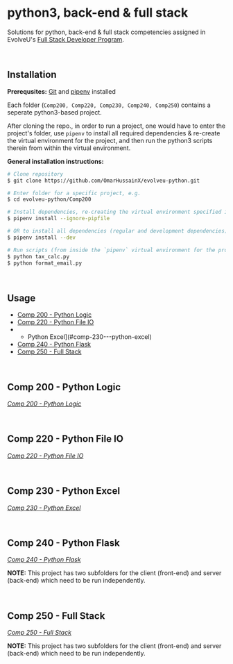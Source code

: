 #  python3, back-end & full stack
Solutions for python, back-end & full stack competencies assigned in EvolveU's [Full Stack Developer Program](https://www.evolveu.ca/program).


&nbsp;
&nbsp;


## Installation

__Prerequsites:__ [Git](https://git-scm.com) and [pipenv](https://github.com/pypa/pipenv) installed

Each folder (`Comp200, Comp220, Comp230, Comp240, Comp250`) contains a seperate python3-based project.

After cloning the repo., in order to run a project, one would have to enter the project's folder, use `pipenv` to install all required dependencies & re-create the virtual environment for the project, and then run the python3 scripts therein from within the virtual environment.

__General installation instructions:__
```bash
# Clone repository
$ git clone https://github.com/OmarHussainX/evolveu-python.git

# Enter folder for a specific project, e.g.
$ cd evolveu-python/Comp200

# Install dependencies, re-creating the virtual environment specified in `pipfile.lock`
$ pipenv install --ignore-pipfile

# OR to install all dependencies (regular and development dependencies)
$ pipenv install --dev

# Run scripts (from inside the `pipenv` virtual environment for the project)
$ python tax_calc.py
$ python format_email.py
```


&nbsp;
&nbsp;


## Usage

* [Comp 200 - Python Logic](#comp-200---python-logic)
* [Comp 220 - Python File IO](#comp-220---python-file-io)
*  - Python Excel](#comp-230---python-excel)
* [Comp 240 - Python Flask](#comp-240---python-flask)
* [Comp 250 - Full Stack](#comp-250---full-stack)


&nbsp;

## Comp 200 - Python Logic
_[Comp 200 - Python Logic](Comp200/Comp%20200%20-%20Python%20Logic.pdf)_


&nbsp;


## Comp 220 - Python File IO
_[Comp 220 - Python File IO](Comp220/Comp%20220%20-%20Python%20File%20IO.pdf)_



&nbsp;


## Comp 230 - Python Excel
_[Comp 230 - Python Excel](Comp230/Comp%20230%20-%20Python%20Excel.pdf)_


&nbsp;


## Comp 240 - Python Flask
_[Comp 240 - Python Flask](Comp240/Comp%20240%20-%20Python%20Flask.pdf)_

__NOTE:__ This project has two subfolders for the client (front-end) and server (back-end) which need to be run independently.

&nbsp;


## Comp 250 - Full Stack
_[Comp 250 - Full Stack](Comp250/Comp%20250%20-%20Full%20Stack.pdf)_

__NOTE:__ This project has two subfolders for the client (front-end) and server (back-end) which need to be run independently.